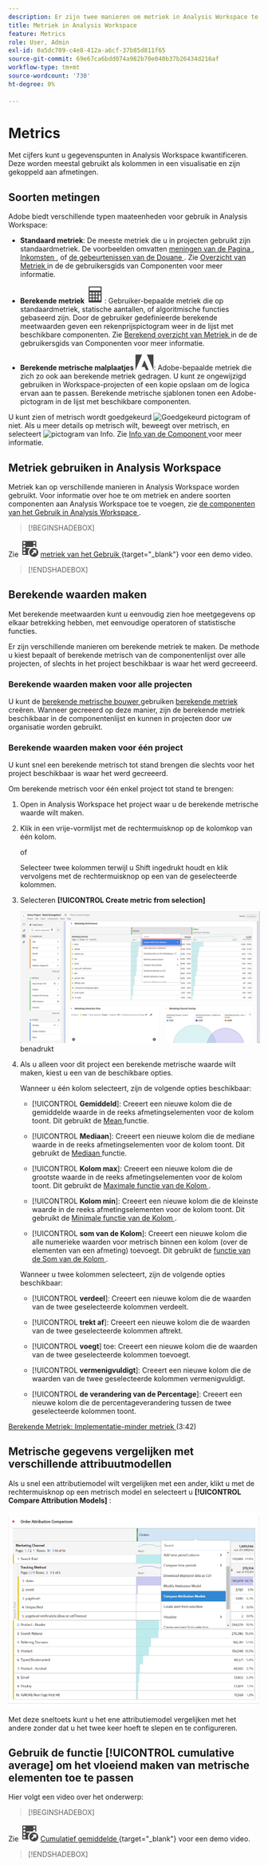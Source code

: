 ```yaml
---
description: Er zijn twee manieren om metriek in Analysis Workspace te gebruiken.
title: Metriek in Analysis Workspace
feature: Metrics
role: User, Admin
exl-id: 0a5dc709-c4e8-412a-a6cf-37b85d811f65
source-git-commit: 69e67ca6bdd074a982b70e040b37b26434d216af
workflow-type: tm+mt
source-wordcount: '730'
ht-degree: 0%

---
```


# Metrics

Met cijfers kunt u gegevenspunten in Analysis Workspace kwantificeren. Deze worden meestal gebruikt als kolommen in een visualisatie en zijn gekoppeld aan afmetingen.

## Soorten metingen

Adobe biedt verschillende typen maateenheden voor gebruik in Analysis Workspace:

* **Standaard metriek**: De meeste metriek die u in projecten gebruikt zijn standaardmetriek. De voorbeelden omvatten [ meningen van de Pagina ](/help/components/metrics/page-views.md), [ Inkomsten ](/help/components/metrics/revenue.md), of [ de gebeurtenissen van de Douane ](/help/components/metrics/custom-events.md). Zie [ Overzicht van Metriek ](/help/components/metrics/overview.md) in de de gebruikersgids van Componenten voor meer informatie.

* **Berekende metriek** ![ calculator ](/help/assets/icons/Calculator.svg): Gebruiker-bepaalde metriek die op standaardmetriek, statische aantallen, of algoritmische functies gebaseerd zijn. Door de gebruiker gedefinieerde berekende meetwaarden geven een rekenprijspictogram weer in de lijst met beschikbare componenten. Zie [ Berekend overzicht van Metriek ](/help/components/c-calcmetrics/cm-overview.md) in de de gebruikersgids van Componenten voor meer informatie.

* **Berekende metrische malplaatjes** ![ AdobeLogoSmall ](/help/assets/icons/AdobeLogoSmall.svg): Adobe-bepaalde metriek die zich zo ook aan berekende metriek gedragen. U kunt ze ongewijzigd gebruiken in Workspace-projecten of een kopie opslaan om de logica ervan aan te passen. Berekende metrische sjablonen tonen een Adobe-pictogram in de lijst met beschikbare componenten.

U kunt zien of metrisch wordt goedgekeurd ![ Goedgekeurd pictogram ](https://spectrum.adobe.com/static/icons/ui_18/CheckmarkSize100.svg) of niet. Als u meer details op metrisch wilt, beweegt over metrisch, en selecteert ![ pictogram van Info ](https://spectrum.adobe.com/static/icons/workflow_18/Smock_InfoOutline_18_N.svg). Zie [ Info van de Component ](use-components-in-workspace.md#component-info) voor meer informatie.


## Metriek gebruiken in Analysis Workspace

Metriek kan op verschillende manieren in Analysis Workspace worden gebruikt. Voor informatie over hoe te om metriek en andere soorten componenten aan Analysis Workspace toe te voegen, zie [ de componenten van het Gebruik in Analysis Workspace ](/help/analyze/analysis-workspace/components/use-components-in-workspace.md).


>[!BEGINSHADEBOX]

Zie ![ VideoCheckedOut ](/help/assets/icons/VideoCheckedOut.svg) [ metriek van het Gebruik ](https://video.tv.adobe.com/v/40817?quality=12&learn=on){target="_blank"} voor een demo video.

>[!ENDSHADEBOX]

## Berekende waarden maken

Met berekende meetwaarden kunt u eenvoudig zien hoe meetgegevens op elkaar betrekking hebben, met eenvoudige operatoren of statistische functies.


Er zijn verschillende manieren om berekende metriek te maken. De methode u kiest bepaalt of berekende metrisch van de componentenlijst over alle projecten, of slechts in het project beschikbaar is waar het werd gecreeerd.

### Berekende waarden maken voor alle projecten

U kunt de [ berekende metrische bouwer ](/help/components/c-calcmetrics/c-workflow/cm-workflow/c-build-metrics/cm-build-metrics.md) gebruiken [ berekende metriek ](/help/components/c-calcmetrics/c-workflow/cm-workflow/cm-workflow.md) creëren. Wanneer gecreeerd op deze manier, zijn de berekende metriek beschikbaar in de componentenlijst en kunnen in projecten door uw organisatie worden gebruikt.


### Berekende waarden maken voor één project

U kunt snel een berekende metrisch tot stand brengen die slechts voor het project beschikbaar is waar het werd gecreeerd.

Om berekende metrisch voor één enkel project tot stand te brengen:

1. Open in Analysis Workspace het project waar u de berekende metrische waarde wilt maken.

1. Klik in een vrije-vormlijst met de rechtermuisknop op de kolomkop van één kolom.

   of

   Selecteer twee kolommen terwijl u Shift ingedrukt houdt en klik vervolgens met de rechtermuisknop op een van de geselecteerde kolommen.

1. Selecteren **[!UICONTROL Create metric from selection]**

   ![ het paneel dat van Workspace creeert van selectie ](assets/create-metric-from-selection.png) benadrukt

1. Als u alleen voor dit project een berekende metrische waarde wilt maken, kiest u een van de beschikbare opties.

   Wanneer u één kolom selecteert, zijn de volgende opties beschikbaar:

   * [!UICONTROL **Gemiddeld**]: Creeert een nieuwe kolom die de gemiddelde waarde in de reeks afmetingselementen voor de kolom toont. Dit gebruikt de [ Mean ](/help/components/c-calcmetrics/cm-reference/cm-functions.md#mean) functie.

   * [!UICONTROL **Mediaan**]: Creeert een nieuwe kolom die de mediane waarde in de reeks afmetingselementen voor de kolom toont. Dit gebruikt de [ Mediaan ](/help/components/c-calcmetrics/cm-reference/cm-functions.md#median) functie.

   * [!UICONTROL **Kolom max**]: Creeert een nieuwe kolom die de grootste waarde in de reeks afmetingselementen voor de kolom toont. Dit gebruikt de [ Maximale functie van de Kolom ](/help/components/c-calcmetrics/cm-reference/cm-functions.md#column-maximum).

   * [!UICONTROL **Kolom min**]: Creeert een nieuwe kolom die de kleinste waarde in de reeks afmetingselementen voor de kolom toont. Dit gebruikt de [ Minimale functie van de Kolom ](/help/components/c-calcmetrics/cm-reference/cm-functions.md#column-minimum).

   * [!UICONTROL **som van de Kolom**]: Creeert een nieuwe kolom die alle numerieke waarden voor metrisch binnen een kolom (over de elementen van een afmeting) toevoegt. Dit gebruikt de [ functie van de Som van de Kolom ](/help/components/c-calcmetrics/cm-reference/cm-functions.md#column-sum).

   Wanneer u twee kolommen selecteert, zijn de volgende opties beschikbaar:

   * [!UICONTROL **verdeel**]: Creeert een nieuwe kolom die de waarden van de twee geselecteerde kolommen verdeelt.

   * [!UICONTROL **trekt af**]: Creeert een nieuwe kolom die de waarden van de twee geselecteerde kolommen aftrekt.

   * [!UICONTROL **voegt**] toe: Creeert een nieuwe kolom die de waarden van de twee geselecteerde kolommen toevoegt.

   * [!UICONTROL **vermenigvuldigt**]: Creeert een nieuwe kolom die de waarden van de twee geselecteerde kolommen vermenigvuldigt.

   * [!UICONTROL **de verandering van de Percentage**]: Creeert een nieuwe kolom die de percentageverandering tussen de twee geselecteerde kolommen toont.

[ Berekende Metriek: Implementatie-minder metriek ](https://experienceleague.adobe.com/docs/analytics-learn/tutorials/components/calculated-metrics/calculated-metrics-implementationless-metrics.html) (3:42)


## Metrische gegevens vergelijken met verschillende attribuutmodellen

Als u snel een attributiemodel wilt vergelijken met een ander, klikt u met de rechtermuisknop op een metrisch model en selecteert u **[!UICONTROL Compare Attribution Models]** :

![ vergelijk attributie ](assets/compare-attribution.png)

Met deze sneltoets kunt u het ene attributiemodel vergelijken met het andere zonder dat u het twee keer hoeft te slepen en te configureren.

## Gebruik de functie [!UICONTROL cumulative average] om het vloeiend maken van metrische elementen toe te passen

Hier volgt een video over het onderwerp:


>[!BEGINSHADEBOX]

Zie ![ VideoCheckedOut ](/help/assets/icons/VideoCheckedOut.svg) [ Cumulatief gemiddelde ](https://video.tv.adobe.com/v/27068?quality=12&learn=on){target="_blank"} voor een demo video.

>[!ENDSHADEBOX]

